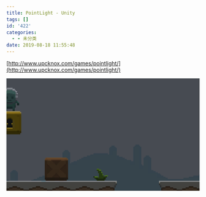 ```yaml
---
title: PointLight - Unity
tags: []
id: '422'
categories:
  - - 未分类
date: 2019-08-18 11:55:48
---
```


[http://www.upcknox.com/games/pointlight/](http://www.upcknox.com/games/pointlight/)

![](pointlight-unity/WX20190818-115511.png)